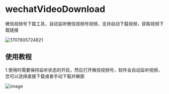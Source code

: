 # wechatVideoDownload
微信视频号下载工具，自动监听微信视频号视频，支持自动下载视频，获取视频下载链接

![1707905724821](https://github.com/qiye45/wechatVideoDownload/assets/138199658/67615996-dda6-4121-a4be-05125bd0e851)

## 使用教程
1.使用时需要保持监听状态的开启，然后打开微信视频号，软件会自动监听视频，您可以选择直接下载或者手动下载并解密

![image](https://github.com/qiye45/wechatVideoDownload/assets/138199658/062c8eb3-cf16-4d89-8cba-d631324d8b1d)
